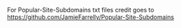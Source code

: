 For Popular-Site-Subdomains txt files credit goes to https://github.com/JamieFarrelly/Popular-Site-Subdomains
